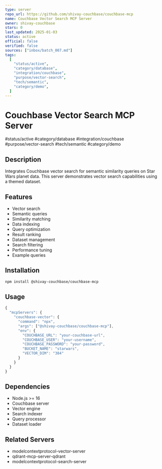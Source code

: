 ```yaml
---
type: server
repo_url: https://github.com/shivay-couchbase/couchbase-mcp
name: Couchbase Vector Search MCP Server
owner: shivay-couchbase
stars: 0
last_updated: 2025-01-03
status: active
official: false
verified: false
sources: ["inbox/batch_007.md"]
tags:
  [
    "status/active",
    "category/database",
    "integration/couchbase",
    "purpose/vector-search",
    "tech/semantic",
    "category/demo",
  ]
---
```


# Couchbase Vector Search MCP Server

#status/active #category/database #integration/couchbase #purpose/vector-search #tech/semantic #category/demo

## Description

Integrates Couchbase vector search for semantic similarity queries on Star Wars planet data. This server demonstrates vector search capabilities using a themed dataset.

## Features

- Vector search
- Semantic queries
- Similarity matching
- Data indexing
- Query optimization
- Result ranking
- Dataset management
- Search filtering
- Performance tuning
- Example queries

## Installation

```bash
npm install @shivay-couchbase/couchbase-mcp
```

## Usage

```javascript
{
  "mcpServers": {
    "couchbase-vector": {
      "command": "npx",
      "args": ["@shivay-couchbase/couchbase-mcp"],
      "env": {
        "COUCHBASE_URL": "your-couchbase-url",
        "COUCHBASE_USER": "your-username",
        "COUCHBASE_PASSWORD": "your-password",
        "BUCKET_NAME": "starwars",
        "VECTOR_DIM": "384"
      }
    }
  }
}
```

## Dependencies

- Node.js >= 16
- Couchbase server
- Vector engine
- Search indexer
- Query processor
- Dataset loader

## Related Servers

- modelcontextprotocol-vector-server
- qdrant-mcp-server-qdrant
- modelcontextprotocol-search-server
